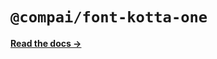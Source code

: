 # `@compai/font-kotta-one`

[**Read the docs &rarr;**](https://components.ai/docs/typefaces/kotta-one)
